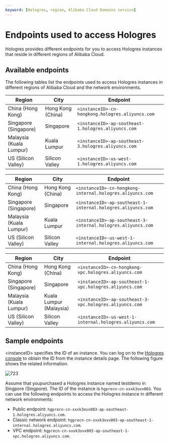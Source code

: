 ```yaml
---
keyword: [Hologres, region, Alibaba Cloud Domains service]
---
```


# Endpoints used to access Hologres

Hologres provides different endpoints for you to access Hologres instances that reside in different regions of Alibaba Cloud.

## Available endpoints

The following tables list the endpoints used to access Hologres instances in different regions of Alibaba Cloud and the network environments.

|Region|City|Endpoint|
|------|----|--------|
|China \(Hong Kong\)|Hong Kong \(China\)|`<instanceID>-cn-hongkong.hologres.aliyuncs.com`|
|Singapore \(Singapore\)|Singapore|`<instanceID>-ap-southeast-1.hologres.aliyuncs.com`|
|Malaysia \(Kuala Lumpur\)|Kuala Lumpur|`<instanceID>-ap-southeast-3.hologres.aliyuncs.com`|
|US \(Silicon Valley\)|Silicon Valley|`<instanceID>-us-west-1.hologres.aliyuncs.com`|

|Region|City|Endpoint|
|------|----|--------|
|China \(Hong Kong\)|Hong Kong \(China\)|`<instanceID>-cn-hongkong-internal.hologres.aliyuncs.com`|
|Singapore \(Singapore\)|Singapore|`<instanceID>-ap-southeast-1-internal.hologres.aliyuncs.com`|
|Malaysia \(Kuala Lumpur\)|Kuala Lumpur|`<instanceID>-ap-southeast-3-internal.hologres.aliyuncs.com`|
|US \(Silicon Valley\)|Silicon Valley|`<instanceID>-us-west-1-internal.hologres.aliyuncs.com`|

|Region|City|Endpoint|
|------|----|--------|
|China \(Hong Kong\)|Hong Kong \(China\)|`<instanceID>-cn-hongkong-vpc.hologres.aliyuncs.com`|
|Singapore \(Singapore\)|Singapore|`<instanceID>-ap-southeast-1-vpc.hologres.aliyuncs.com`|
|Malaysia \(Kuala Lumpur\)|Kuala Lumpur \(Malaysia\)|`<instanceID>-ap-southeast-3-vpc.hologres.aliyuncs.com`|
|US \(Silicon Valley\)|Silicon Valley|`<instanceID>-us-west-1-internal.hologres.aliyuncs.com`|

## Sample endpoints

<instanceID\> specifies the ID of an instance. You can log on to the [Hologres console](https://hologram.console.aliyun.com/#/instance) to obtain the ID from the instance details page. The following figure shows the related information.

![723](https://static-aliyun-doc.oss-cn-hangzhou.aliyuncs.com/assets/img/en-US/5167966951/p95236.png)

Assume that youpurchased a Hologres instance named testdemo in Singpore \(Singpore\). The ID of the instance is `hgprecn-cn-xxxk3ovx003`. You can use the following endpoints to access the Hologres instance in different network environments:

-   Public endpoint: `hgprecn-cn-xxxk3ovx003-ap-southeast-1.hologres.aliyuncs.com`.
-   Classic network endpoint: `hgprecn-cn-xxxk3ovx003-ap-southeast-1-internal.hologres.aliyuncs.com`.
-   VPC endpoint: `hgprecn-cn-xxxk3ovx003-ap-southeast-1-vpc.hologres.aliyuncs.com`.

